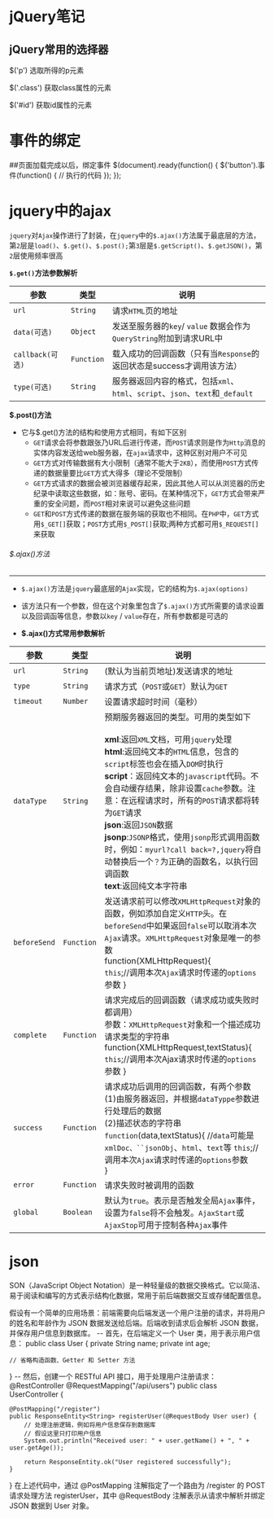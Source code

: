 # jQuery笔记

## jQuery常用的选择器
$('p') 选取所得的p元素

$('.class') 获取class属性的元素

$('#id') 获取id属性的元素


# 事件的绑定

##页面加载完成以后，绑定事件
$(document).ready(function() {
  $('button').事件(function() {
    // 执行的代码
  });
});


# jquery中的ajax
`jquery`对`Ajax`操作进行了封装，在`jquery`中的`$.ajax()`方法属于最底层的方法，第`2`层是`load()`、`$.get()`、`$.post();`第`3`层是`$.getScript()`、`$.getJSON()`，第`2`层使用频率很高

**`$.get()`方法参数解析**

| 参数             | 类型       | 说明                                                         |
| ---------------- | ---------- | ------------------------------------------------------------ |
| `url`            | `String`   | 请求`HTML`页的地址                                           |
| `data(可选)`     | `Object`   | 发送至服务器的`key`/ `value` 数据会作为`QueryString`附加到请求URL中 |
| `callback(可选)` | `Function` | 载入成功的回调函数（只有当`Response`的返回状态是success才调用该方法） |
| `type(可选)`     | `String`   | 服务器返回内容的格式，包括`xml`、`html`、`script`、`json`、`text`和`_default` |

**$.post()方法**

- 它与$.get()方法的结构和使用方式相同，有如下区别
  - `GET`请求会将参数跟张乃URL后进行传递，而`POST`请求则是作为`Http`消息的实体内容发送给web服务器，在`ajax`请求中，这种区别对用户不可见
  - `GET`方式对传输数据有大小限制（通常不能大于`2KB`），而使用`POST`方式传递的数据量要比`GET`方式大得多（理论不受限制）
  - `GET`方式请求的数据会被浏览器缓存起来，因此其他人可以从浏览器的历史纪录中读取这些数据，如：账号、密码。在某种情况下，`GET`方式会带来严重的安全问题，而`POST`相对来说可以避免这些问题
  - `GET`和`POST`方式传递的数据在服务端的获取也不相同。在`PHP`中，`GET`方式用`$_GET[]`获取；`POST`方式用`$_POST[]`获取;两种方式都可用`$_REQUEST[]`来获取

###### $.ajax()方法

------

- `$.ajax()`方法是`jquery`最底层的`Ajax`实现，它的结构为`$.ajax(options)`
- 该方法只有一个参数，但在这个对象里包含了`$.ajax()`方式所需要的请求设置以及回调函等信息，参数以`key` / `value`存在，所有参数都是可选的

- **$.ajax()方式常用参数解析**

| 参数         | 类型       | 说明                                                         |
| ------------ | ---------- | ------------------------------------------------------------ |
| `url`        | `String`   | (默认为当前页地址)发送请求的地址                             |
| `type`       | `String`   | 请求方式（`POST`或`GET`）默认为`GET`                         |
| `timeout`    | `Number`   | 设置请求超时时间（毫秒）                                     |
| `dataType`   | `String`   | 预期服务器返回的类型。可用的类型如下<br /><br /> **xml**:返回`XML`文档，可用`jquery`处理<br />**html**:返回纯文本的`HTML`信息，包含的`script`标签也会在插入`DOM`时执行<br />**script**：返回纯文本的`javascript`代码。不会自动缓存结果，除非设置`cache`参数。注意：在远程请求时，所有的`POST`请求都将转为`GET`请求<br />**json**:返回`JSON`数据<br />**jsonp**:`JSONP`格式，使用`jsonp`形式调用函数时，例如：`myurl?call back=?,jquery`将自动替换后一个`？`为正确的函数名，以执行回调函数<br />**text**:返回纯文本字符串 |
| `beforeSend` | `Function` | 发送请求前可以修改`XMLHttpRequest`对象的函数，例如添加自定义`HTTP`头。在`beforeSend`中如果返回`false`可以取消本次`Ajax`请求。`XMLHttpRequest`对象是唯一的参数<br /> function(XMLHttpRequest){<br />          `this`;//调用本次`Ajax`请求时传递的`options`参数 } |
| `complete`   | `Function` | 请求完成后的回调函数（请求成功或失败时都调用）<br />参数：`XMLHttpRequest`对象和一个描述成功请求类型的字符串<br />function(XMLHttpRequest,textStatus){          `this`;//调用本次Ajax请求时传递的`options`参数 } |
| `success`    | `Function` | 请求成功后调用的回调函数，有两个参数<br />(1)由服务器返回，并根据`dataTyppe`参数进行处理后的数据<br />(2)描述状态的字符串<br />`function`(data,textStatus){          //`data`可能是`xmlDoc、``jsonObj`、`html`、`text`等          `this`;//调用本次`Ajax`请求时传递的`options`参数<br />} |
| `error`      | `Function` | 请求失败时被调用的函数                                       |
| `global`     | `Boolean`  | 默认为`true`。表示是否触发全局`Ajax`事件，设置为`false`将不会触发。`AjaxStart`或`AjaxStop`可用于控制各种`Ajax`事件 |


# json
SON（JavaScript Object Notation）是一种轻量级的数据交换格式。它以简洁、易于阅读和编写的方式表示结构化数据，常用于前后端数据交互或存储配置信息。

假设有一个简单的应用场景：前端需要向后端发送一个用户注册的请求，并将用户的姓名和年龄作为 JSON 数据发送给后端。后端收到请求后会解析 JSON 数据，并保存用户信息到数据库。
-- 首先，在后端定义一个 User 类，用于表示用户信息：
public class User {
    private String name;
    private int age;

    // 省略构造函数、Getter 和 Setter 方法
}
-- 然后，创建一个 RESTful API 接口，用于处理用户注册请求：
@RestController
@RequestMapping("/api/users")
public class UserController {
  
    @PostMapping("/register")
    public ResponseEntity<String> registerUser(@RequestBody User user) {
        // 处理注册逻辑，例如将用户信息保存到数据库
        // 假设这里只打印用户信息
        System.out.println("Received user: " + user.getName() + ", " + user.getAge());
        
        return ResponseEntity.ok("User registered successfully");
    }
}
    在上述代码中，通过 @PostMapping 注解指定了一个路由为 /register 的 POST 请求处理方法 registerUser，其中 @RequestBody 注解表示从请求中解析并绑定 JSON 数据到 User 对象。


